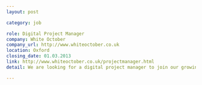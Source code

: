 ```yaml
---
layout: post

category: job

role: Digital Project Manager
company: White October
company_url: http://www.whiteoctober.co.uk
location: Oxford
closing_date: 01.03.2013
link: http://www.whiteoctober.co.uk/projectmanager.html
detail: We are looking for a digital project manager to join our growing team. Reporting directly to the Head of Production you'll be responsible for delivering your own portfolio of interesting digital projects.

---
```

